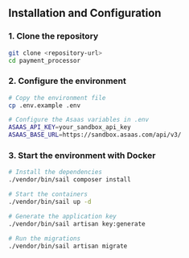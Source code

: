 ## Installation and Configuration

### 1. Clone the repository

```bash
git clone <repository-url>
cd payment_processor
```

### 2. Configure the environment

```bash
# Copy the environment file
cp .env.example .env

# Configure the Asaas variables in .env
ASAAS_API_KEY=your_sandbox_api_key
ASAAS_BASE_URL=https://sandbox.asaas.com/api/v3/
```

### 3. Start the environment with Docker

```bash
# Install the dependencies
./vendor/bin/sail composer install

# Start the containers
./vendor/bin/sail up -d

# Generate the application key
./vendor/bin/sail artisan key:generate

# Run the migrations
./vendor/bin/sail artisan migrate
```
